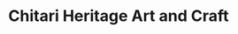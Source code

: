 ---
title: "Chitari Heritage Art and Craft"
url: /cuncolim/chitari-heritage-art-and-craft/
shop: art
---
